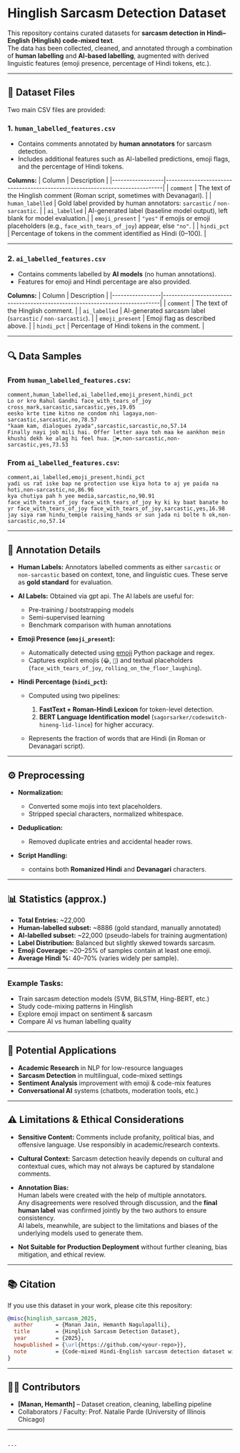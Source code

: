 # Hinglish Sarcasm Detection Dataset

This repository contains curated datasets for **sarcasm detection in Hindi–English (Hinglish) code-mixed text**.  
The data has been collected, cleaned, and annotated through a combination of **human labelling** and **AI-based labelling**, augmented with derived linguistic features (emoji presence, percentage of Hindi tokens, etc.).

---

## 📂 Dataset Files

Two main CSV files are provided:

### 1. `human_labelled_features.csv`
- Contains comments annotated by **human annotators** for sarcasm detection.
- Includes additional features such as AI-labelled predictions, emoji flags, and the percentage of Hindi tokens.

**Columns:**
| Column           | Description                                                                 |
|------------------|-----------------------------------------------------------------------------|
| `comment`        | The text of the Hinglish comment (Roman script, sometimes with Devanagari). |
| `human_labelled` | Gold label provided by human annotators: `sarcastic` / `non-sarcastic`.     |
| `ai_labelled`    | AI-generated label (baseline model output), left blank for model evaluation.|
| `emoji_present`  | `"yes"` if emojis or emoji placeholders (e.g., `face_with_tears_of_joy`) appear, else `"no"`. |
| `hindi_pct`      | Percentage of tokens in the comment identified as Hindi (0–100).            |

---

### 2. `ai_labelled_features.csv`
- Contains comments labelled by **AI models** (no human annotations).
- Features for emoji and Hindi percentage are also provided.

**Columns:**
| Column          | Description                                                                 |
|-----------------|-----------------------------------------------------------------------------|
| `comment`       | The text of the Hinglish comment.                                           |
| `ai_labelled`   | AI-generated sarcasm label (`sarcastic` / `non-sarcastic`).                 |
| `emoji_present` | Emoji flag as described above.                                              |
| `hindi_pct`     | Percentage of Hindi tokens in the comment.                                  |

---

## 🔍 Data Samples

### From `human_labelled_features.csv`:
```csv
comment,human_labelled,ai_labelled,emoji_present,hindi_pct
Lo or kro Rahul Gandhi face_with_tears_of_joy cross_mark,sarcastic,sarcastic,yes,19.05
eesko krte time kitno ne condom nhi lagaya,non-sarcastic,sarcastic,no,78.57
"kaam kam, dialogues zyada",sarcastic,sarcastic,no,57.14
Finally nayi job mili hai. Offer letter aaya toh maa ke aankhon mein khushi dekh ke alag hi feel hua. 🥺❤️,non-sarcastic,non-sarcastic,yes,73.53
```

### From `ai_labelled_features.csv`:

```csv
comment,ai_labelled,emoji_present,hindi_pct
yadi us rat iske bap ne protection use kiya hota to aj ye paida na hoti,non-sarcastic,no,86.96
kya chutiya pah h yee media,sarcastic,no,90.91
face_with_tears_of_joy face_with_tears_of_joy ky ki ky baat banate ho yr face_with_tears_of_joy face_with_tears_of_joy,sarcastic,yes,16.98
jay siya ram hindu_temple raising_hands or sun jada ni bolte h ok,non-sarcastic,no,57.14
```

---

## 📝 Annotation Details

* **Human Labels:**
  Annotators labelled comments as either `sarcastic` or `non-sarcastic` based on context, tone, and linguistic cues.
  These serve as **gold standard** for evaluation.

* **AI Labels:**
  Obtained via gpt api.
  The AI labels are useful for:

  * Pre-training / bootstrapping models
  * Semi-supervised learning
  * Benchmark comparison with human annotations

* **Emoji Presence (`emoji_present`):**

  * Automatically detected using [emoji](https://pypi.org/project/emoji/) Python package and regex.
  * Captures explicit emojis (`😂`, `🥺`) and textual placeholders (`face_with_tears_of_joy`, `rolling_on_the_floor_laughing`).

* **Hindi Percentage (`hindi_pct`):**

  * Computed using two pipelines:

    1. **FastText + Roman-Hindi Lexicon** for token-level detection.
    2. **BERT Language Identification model** (`sagorsarker/codeswitch-hineng-lid-lince`) for higher accuracy.
  * Represents the fraction of words that are Hindi (in Roman or Devanagari script).

---

## ⚙️ Preprocessing

* **Normalization:**

  * Converted some mojis into text placeholders.
  * Stripped special characters, normalized whitespace.
* **Deduplication:**

  * Removed duplicate entries and accidental header rows.
* **Script Handling:**

  * contains both **Romanized Hindi** and **Devanagari** characters.

---

## 📊 Statistics (approx.)

* **Total Entries:** \~22,000
* **Human-labelled subset:** \~8886 (gold standard, manually annotated)
* **AI-labelled subset:** \~22,000 (pseudo-labels for training augmentation)
* **Label Distribution:** Balanced but slightly skewed towards sarcasm.
* **Emoji Coverage:** \~20–25% of samples contain at least one emoji.
* **Average Hindi %:** 40–70% (varies widely per sample).

---

### Example Tasks:

* Train sarcasm detection models (SVM, BiLSTM, Hing-BERT, etc.)
* Study code-mixing patterns in Hinglish
* Explore emoji impact on sentiment & sarcasm
* Compare AI vs human labelling quality

---

## 📌 Potential Applications

* **Academic Research** in NLP for low-resource languages
* **Sarcasm Detection** in multilingual, code-mixed settings
* **Sentiment Analysis** improvement with emoji & code-mix features
* **Conversational AI** systems (chatbots, moderation tools, etc.)

---

## ⚠️ Limitations & Ethical Considerations

* **Sensitive Content:**
  Comments include profanity, political bias, and offensive language.
  Use responsibly in academic/research contexts.

* **Cultural Context:**
  Sarcasm detection heavily depends on cultural and contextual cues, which may not always be captured by standalone comments.

* **Annotation Bias:**  
  Human labels were created with the help of multiple annotators.  
  Any disagreements were resolved through discussion, and the **final human label** was confirmed jointly by the two authors to ensure consistency.  
  AI labels, meanwhile, are subject to the limitations and biases of the underlying models used to generate them.


* **Not Suitable for Production Deployment** without further cleaning, bias mitigation, and ethical review.

---

## 📚 Citation

If you use this dataset in your work, please cite this repository:

```bibtex
@misc{hinglish_sarcasm_2025,
  author       = {Manan Jain, Hemanth Nagulapalli},
  title        = {Hinglish Sarcasm Detection Dataset},
  year         = {2025},
  howpublished = {\url{https://github.com/<your-repo>}},
  note         = {Code-mixed Hindi-English sarcasm detection dataset with human and AI labels}
}
```

---

## 👩‍💻 Contributors

* **\[Manan, Hemanth]** – Dataset creation, cleaning, labelling pipeline
* Collaborators / Faculty: Prof. Natalie Parde (University of Illinois Chicago) 

---

```

---